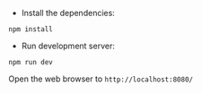 * Install the dependencies:

```
npm install
```

* Run development server:

```
npm run dev
```

Open the web browser to `http://localhost:8080/`

